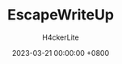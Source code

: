 ---
title: EscapeWriteUp
author: H4ckerLite 
date: 2023-03-21 00:00:00 +0800
categories: [hackthebox, machine, writeup]
tags: [windows, hackthebox, writeup, medium]
image:
  path: ../../assets/img/commons/inject-writeup/Inject.png 
  alt: Inject WriteUp
pin: true
---